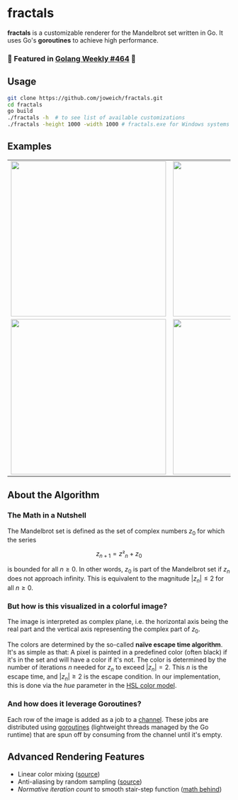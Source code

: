 # fractals

**fractals** is a customizable renderer for the Mandelbrot set written in Go. It uses Go's **goroutines** to achieve high performance.

### 🚀 Featured in [Golang Weekly #464](https://golangweekly.com/issues/464) 🚀 

## Usage
```sh
git clone https://github.com/joweich/fractals.git
cd fractals
go build 
./fractals -h  # to see list of available customizations
./fractals -height 1000 -width 1000 # fractals.exe for Windows systems
```

## Examples
<table>
  <tr>
    <td>
      <img src="/examples/ex1-zoom-1.png" width="350">
    </td>
    <td>
      <img src="/examples/ex2-zoom-53.png" width="350">
    </td>
  </tr>
  <tr>
    <td>
      <img src="/examples/ex5-zoom-4e12.png" width="350">
    </td>
    <td>
      <img src="/examples/ex4-zoom-1e11.png" width="350">
    </td>
  </tr>
</table>

## About the Algorithm
### The Math in a Nutshell
The Mandelbrot set is defined as the set of complex numbers $z_0$ for which the series 

$$z_{n+1} = z²_n + z_0$$

is bounded for all $n ≥ 0$. In other words, $z_0$ is part of the Mandelbrot set if $z_n$ does not approach infinity. This is equivalent to the  magnitude $|z_n| ≤ 2$ for all $n ≥ 0$.

### But how is this visualized in a colorful image?
The image is interpreted as complex plane, i.e. the horizontal axis being the real part and the vertical axis representing the complex part of $z_0$. 

The colors are determined by the so-called **naïve escape time algorithm**. It's as simple as that: A pixel is painted in a predefined color (often black) if it's in the set and will have a color if it's not. The color is determined by the number of iterations $n$ needed for $z_n$ to exceed $|z_n| = 2$. This $n$ is the escape time, and $|z_n| ≥ 2$ is the escape condition. In our implementation, this is done via the _hue_ parameter in the [HSL color model](https://en.wikipedia.org/wiki/HSL_and_HSV).

### And how does it leverage Goroutines?
Each row of the image is added as a job to a [channel](https://go.dev/doc/effective_go#channels). These jobs are distributed using [goroutines](https://go.dev/doc/effective_go#goroutines) (lightweight threads managed by the Go runtime) that are spun off by consuming from the channel until it's empty.

## Advanced Rendering Features
* Linear color mixing ([source](https://github.com/ncruces/go-image/blob/v0.1.0/imageutil/srgb.go))
* Anti-aliasing by random sampling ([source](https://www.fractalus.com/info/antialias.htm))
* _Normative iteration count_ to smooth stair-step function ([math behind](http://linas.org/art-gallery/escape/escape.html))
